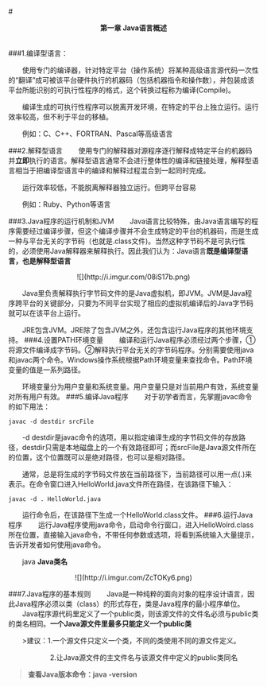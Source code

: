 #<center>**第一章 Java语言概述**</center>
</br>

###1.编译型语言：

&emsp;&emsp;使用专门的编译器，针对特定平台（操作系统）将某种高级语言源代码一次性的“翻译”成可被该平台硬件执行的机器码（包括机器指令和操作数），并包装成该平台所能识别的可执行性程序的格式，这个转换过程称为编译(Compile)。

&emsp;&emsp;编译生成的可执行性程序可以脱离开发环境，在特定的平台上独立运行。运行效率较高，但不利于平台的移植。

&emsp;&emsp;例如：C、C++、FORTRAN、Pascal等高级语言

###2.解释型语言
&emsp;&emsp;使用专门的解释器对源程序逐行解释成特定平台的机器码并**立即**执行的语言。解释型语言通常不会进行整体性的编译和链接处理，解释型语言相当于把编译型语言中的编译和解释过程混合到一起同时完成。

&emsp;&emsp;运行效率较低，不能脱离解释器独立运行。但跨平台容易

&emsp;&emsp;例如：Ruby、Python等语言

###3.Java程序的运行机制和JVM
&emsp;&emsp;Java语言比较特殊，由Java语言编写的程序需要经过编译步骤，但这个编译步骤并不会生成特定的平台的机器码，而是生成一种与平台无关的字节码（也就是.class文件)。当然这种字节码不是可执行性的，必须使用Java解释器来解释执行。因此我们认为：Java语言**既是编译型语言，也是解释型语言**
<center>![](http://i.imgur.com/08iS17b.png)</center>

&emsp;&emsp;Java里负责解释执行字节码文件的是Java虚拟机，即JVM。JVM是Java程序跨平台的关键部分，只要为不同平台实现了相应的虚拟机编译后的Java字节码就可以在该平台上运行。

&emsp;&emsp;JRE包含JVM。JRE除了包含JVM之外，还包含运行Java程序的其他环境支持。
###4.设置PATH环境变量
&emsp;&emsp;编译和运行Java程序必须经过两个步骤，①将源文件编译成字节码。②解释执行平台无关的字节码程序。分别需要使用java和javac两个命令。Windows操作系统根据Path环境变量来查找命令。Path环境变量的值是一系列路径。

&emsp;&emsp;环境变量分为用户变量和系统变量。用户变量只是对当前用户有效，系统变量对所有用户有效。
###5.编译Java程序
&emsp;&emsp;对于初学者而言，先掌握javac命令的如下用法：

`javac -d destdir srcFile`

&emsp;&emsp;-d destdir是javac命令的选项，用以指定编译生成的字节码文件的存放路径，destdir只需是本地磁盘上的一个有效路径即可；而srcFile是Java源文件所在的位置，这个位置既可以是绝对路径，也可以是相对路径。

&emsp;&emsp;通常，总是将生成的字节码文件放在当前路径下，当前路径可以用一点(.)来表示。在命令窗口进入HelloWorld.java文件所在路径，在该路径下输入：

`javac -d . HelloWorld.java`

&emsp;&emsp;运行命令后，在该路径下生成一个HelloWorld.class文件。
###6.运行Java程序
&emsp;&emsp;运行Java程序使用java命令，启动命令行窗口，进入HelloWolrd.class所在位置，直接输入java命令，不带任何参数或选项，将看到系统输入大量提示，告诉开发者如何使用java命令。

&emsp;&emsp;java **Java类名**

<center>![](http://i.imgur.com/ZcTOKy6.png)</center>

###7.Java程序的基本规则
&emsp;&emsp;Java是一种纯粹的面向对象的程序设计语言，因此Java程序必须以类（class）的形式存在，类是Java程序的最小程序单位。
&emsp;&emsp;Java程序源代码里定义了一个public类，则该源文件的文件名必须与public类的类名相同。**一个Java源文件里最多只能定义一个public类**

&emsp;&emsp;>建议：1.一个源文件只定义一个类，不同的类使用不同的源文件定义。

&emsp;&emsp;&emsp;&emsp;&emsp;&emsp;2.让Java源文件的主文件名与该源文件中定义的public类同名

>**查看Java版本命令：java -version**
